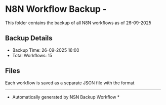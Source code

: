 # N8N Workflow Backup - 
This folder contains the backup of all N8N workflows as of 26-09-2025

## Backup Details
- Backup Time: 26-09-2025 16:00
- Total Workflows: 15

## Files
Each workflow is saved as a separate JSON file with the format

-----------
* Automatically generated by NSN Backup Workflow *